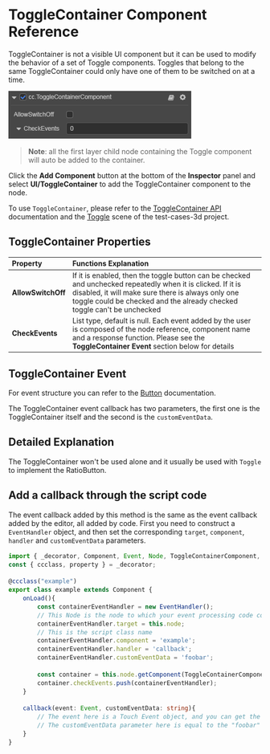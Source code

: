 # ToggleContainer Component Reference

ToggleContainer is not a visible UI component but it can be used to modify the behavior of a set of Toggle components. Toggles that belong to the same ToggleContainer could only have one of them to be switched on at a time.

![toggle-container](toggle/toggle-container.png)

> __Note__: all the first layer child node containing the Toggle component will auto be added to the container.

Click the __Add Component__ button at the bottom of the __Inspector__ panel and select __UI/ToggleContainer__ to add the ToggleContainer component to the node.

To use `ToggleContainer`, please refer to the [ToggleContainer API](%__APIDOC__%/en/class/ToggleContainer) documentation and the [Toggle](https://github.com/cocos/cocos-test-projects/tree/v3.5/assets/cases/ui/09.toggle) scene of the test-cases-3d project.

## ToggleContainer Properties

| Property |   Functions Explanation |
| :-------------- | :----------- |
| **AllowSwitchOff** | If it is enabled, then the toggle button can be checked and unchecked repeatedly when it is clicked. If it is disabled, it will make sure there is always only one toggle could be checked and the already checked toggle can't be unchecked |
| **CheckEvents** | List type, default is null. Each event added by the user is composed of the node reference, component name and a response function. Please see the __ToggleContainer Event__ section below for details |

## ToggleContainer Event

For event structure you can refer to the [Button](./button.md) documentation.

The ToggleContainer event callback has two parameters, the first one is the ToggleContainer itself and the second is the `customEventData`.

## Detailed Explanation

The ToggleContainer won't be used alone and it usually be used with `Toggle` to implement the RatioButton.

## Add a callback through the script code

The event callback added by this method is the same as the event callback added by the editor, all added by code. First you need to construct a `EventHandler` object, and then set the corresponding `target`, `component`, `handler` and `customEventData` parameters.

```ts
import { _decorator, Component, Event, Node, ToggleContainerComponent, EventHandler } from 'cc';
const { ccclass, property } = _decorator;

@ccclass("example")
export class example extends Component {
    onLoad(){
        const containerEventHandler = new EventHandler();
        // This Node is the node to which your event processing code component belongs
        containerEventHandler.target = this.node;
        // This is the script class name
        containerEventHandler.component = 'example';
        containerEventHandler.handler = 'callback';
        containerEventHandler.customEventData = 'foobar';

        const container = this.node.getComponent(ToggleContainerComponent);
        container.checkEvents.push(containerEventHandler);
    }

    callback(event: Event, customEventData: string){
        // The event here is a Touch Event object, and you can get the send node of the event by event.target
        // The customEventData parameter here is equal to the "foobar" you set before
    }
}
```
